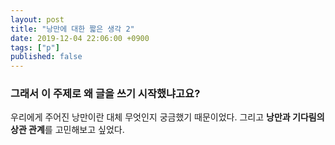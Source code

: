 ```yaml
---
layout: post
title: "낭만에 대한 짧은 생각 2"
date: 2019-12-04 22:06:00 +0900
tags: ["p"]
published: false
---
```


### 그래서 이 주제로 왜 글을 쓰기 시작했냐고요?

우리에게 주어진 낭만이란 대체 무엇인지 궁금했기 때문이었다. 그리고 **낭만과 기다림의 상관 관계**를 고민해보고 싶었다. 